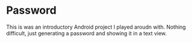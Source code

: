 # Password

This is was an introductory Android project I played aroudn with. Nothing difficult, just generating a password and showing it in a text view. 
